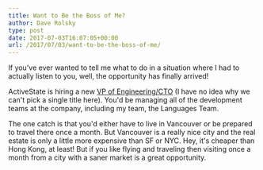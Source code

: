 ```yaml
---
title: Want to Be the Boss of Me?
author: Dave Rolsky
type: post
date: 2017-07-03T16:07:05+00:00
url: /2017/07/03/want-to-be-the-boss-of-me/
---
```

If you've ever wanted to tell me what to do in a situation where I had to actually listen to you, well, the opportunity has finally arrived!

ActiveState is hiring a new [VP of Engineering/CTO][1] (I have no idea why we can't pick a single title here). You'd be managing all of the development teams at the company, including my team, the Languages Team.

The one catch is that you'd either have to live in Vancouver or be prepared to travel there once a month. But Vancouver is a really nice city and the real estate is only a little more expensive than SF or NYC. Hey, it's cheaper than Hong Kong, at least! But if you like flying and traveling then visiting once a month from a city with a saner market is a great opportunity.

 [1]: https://www.activestate.com/careers#op-192206-activestate-seeking-vp-engineeringcto